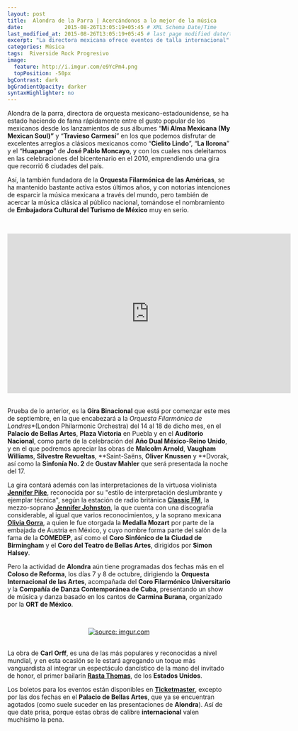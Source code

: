 ```yaml
---
layout: post
title:  Alondra de la Parra | Acercándonos a lo mejor de la música
date:             2015-08-26T13:05:19+05:45 # XML Schema Date/Time
last_modified_at: 2015-08-26T13:05:19+05:45 # last page modified date/time
excerpt: "La directora mexicana ofrece eventos de talla internacional"
categories: Música
tags:  Riverside Rock Progresivo
image:
  feature: http://i.imgur.com/e9YcPm4.png
  topPosition: -50px
bgContrast: dark
bgGradientOpacity: darker
syntaxHighlighter: no
---
```


Alondra de la parra, directora de orquesta mexicano-estadounidense, se ha estado haciendo de fama rápidamente entre el gusto popular de los mexicanos desde los lanzamientos de sus álbumes “**Mi Alma Mexicana (My Mexican Soul)”** y “**Travieso Carmesí**” en los que podemos disfrutar de excelentes arreglos a clásicos mexicanos como “**Cielito Lindo**”, “**La llorona**” y el “**Huapango**” de **José Pablo Moncayo**, y con los cuales nos deleitamos en las celebraciones del bicentenario en el 2010, emprendiendo una gira que recorrió 6 ciudades del país.

Así, la también fundadora de la **Orquesta Filarmónica de las Américas**, se ha mantenido bastante activa estos últimos años, y con notorias intenciones de esparcir la música mexicana a través del mundo, pero también de acercar la música clásica al público nacional, tomándose el nombramiento de **Embajadora Cultural del Turismo de México** muy en serio.

<br><center>
<iframe width="640" height="360" src="https://www.youtube.com/embed/gRwExCe6iFc" frameborder="0" allowfullscreen></iframe></center><br>


Prueba de lo anterior, es la **Gira Binacional** que está por comenzar este mes de septiembre, en la que encabezará a la *Orquesta Filarmónica de Londres**(London Philarmonic Orchestra) del 14 al 18 de dicho mes, en el **Palacio de Bellas Artes**, **Plaza Victoria** en Puebla y en el **Auditorio Nacional**, como parte de la celebración del **Año Dual México-Reino Unido**, y en el que podremos apreciar las obras de **Malcolm Arnold**, **Vaugham Williams**, **Silvestre Revueltas**, **Saint-Saëns, **Oliver Knussen** y **Dvorak, así como la **Sinfonía No. 2** de **Gustav Mahler** que será presentada la noche del 17.

La gira contará además con las interpretaciones de la virtuosa violinista [**Jennifer Pike**](http://www.jenniferpike.com/), reconocida por su "estilo de interpretación deslumbrante y ejemplar técnica", según la estación de radio británica [**Classic FM**]("http://www.classicfm.com/"), la mezzo-soprano [**Jennifer Johnston**](http://www.jenniferjohnstonmezzo.com/), la que cuenta con una discografía considerable, al igual que varios reconocimientos, y la soprano mexicana [**Olivia Gorra**](http://www.oliviagorra.com/), a quien le fue otorgada la **Medalla Mozart** por parte de la embajada de Austria en México, y cuyo nombre forma parte del salón de la fama de la **COMEDEP**, así como el **Coro Sinfónico de la Ciudad de Birmingham** y el **Coro del Teatro de Bellas Artes**, dirigidos por **Simon Halsey**.

Pero la actividad de **Alondra** aún tiene programadas dos fechas más en el **Coloso de Reforma**, los días 7 y 8 de octubre, dirigiendo la **Orquesta Internacional de las Artes**, acompañada del **Coro Filarmónico Universitario** y la **Compañía de Danza Contemporánea de Cuba**, presentando un show de música y danza basado en los cantos de **Carmina Burana**, organizado por la **ORT de México**.

<br><center>
<a href="http://imgur.com/KOpZj9p"><img src="http://i.imgur.com/KOpZj9p.jpg" title="source: imgur.com" /></a></center><br>

La obra de **Carl Orff**, es una de las más populares y reconocidas a nivel mundial, y en esta ocasión se le estará agregando un toque más vanguardista al integrar un espectáculo dancístico de la mano del invitado de honor, el primer bailarín [**Rasta Thomas**](http://www.rastathomas.com/), de los **Estados Unidos**.

Los boletos para los eventos están disponibles en [**Ticketmaster**](http://www.ticketmaster.com.mx/Alondra-De-La-Parra-boletos/artist/2043035), excepto por las dos fechas en el **Palacio de Bellas Artes**, que ya se encuentran agotados (como suele suceder en las presentaciones de **Alondra**). Así de que date prisa, porque estas obras de calibre **internacional** valen muchísimo la pena.
